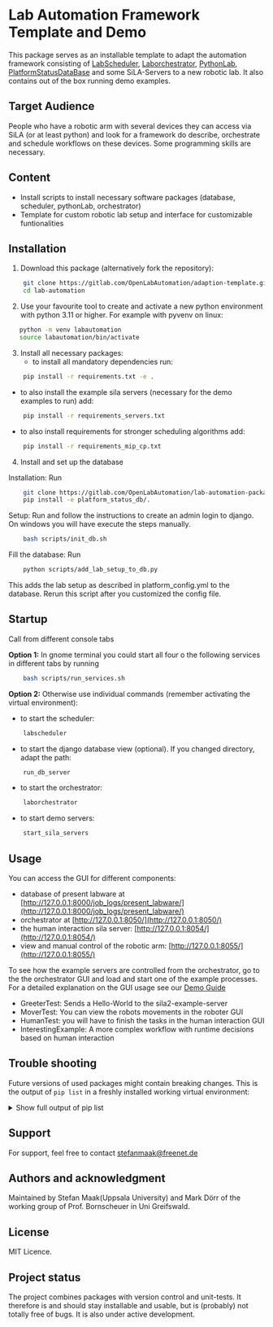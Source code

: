 # Lab Automation Framework Template and Demo
This package serves as an installable template to adapt the automation framework consisting of
[LabScheduler](https://gitlab.com/OpenLabAutomation/lab-automation-packages/lab-scheduler),
[Laborchestrator](https://gitlab.com/OpenLabAutomation/lab-automation-packages/laborchestrator),
[PythonLab](https://gitlab.com/OpenLabAutomation/lab-automation-packages/pythonLab),
[PlatformStatusDataBase](https://gitlab.com/OpenLabAutomation/lab-automation-packages/platform_status_db)
and some SiLA-Servers to a new robotic lab.
It also contains out of the box running demo examples.

## Target Audience
People who have a robotic arm with several devices they can access via SiLA (or at least python) and look for a
framework do describe, orchestrate and schedule workflows on these devices. Some programming skills are necessary.

## Content
- Install scripts to install necessary software packages (database, scheduler, pythonLab, orchestrator)
- Template for custom robotic lab setup and interface for customizable funtionalities

## Installation
1. Download this package (alternatively fork the repository):
```bash
    git clone https://gitlab.com/OpenLabAutomation/adaption-template.git
    cd lab-automation
```
2. Use your favourite tool to create and activate a new python environment with python 3.11 or higher. For example with pyvenv on linux:
```bash
   python -m venv labautomation
   source labautomation/bin/activate
```
3. Install all necessary packages:
   - to install all mandatory dependencies run:
```bash
    pip install -r requirements.txt -e .
```
   - to also install the example sila servers (necessary for the demo examples to run) add:
```bash
    pip install -r requirements_servers.txt
```
   - to also install requirements for stronger scheduling algorithms add:
```bash
    pip install -r requirements_mip_cp.txt
```
4. Install and set up the database

Installation: Run
```bash
    git clone https://gitlab.com/OpenLabAutomation/lab-automation-packages/platform_status_db.git
    pip install -e platform_status_db/.
```
Setup: Run and follow the instructions to create an admin login to django. On windows you will have execute the steps manually.

```bash
    bash scripts/init_db.sh
```

Fill the database: Run
```bash
    python scripts/add_lab_setup_to_db.py
```
This adds the lab setup as described in platform_config.yml to the database.
Rerun this script after you customized the config file.

## Startup
Call from different console tabs

**Option 1:** In gnome terminal you could start all four o the following services in different tabs by running

   ```bash
       bash scripts/run_services.sh
   ```

**Option 2:** Otherwise use individual commands (remember activating the virtual environment):

   - to start the scheduler:
   ```bash
       labscheduler
   ```
   - to start the django database view (optional). If you changed directory, adapt the path:
   ```bash
       run_db_server
   ```
   - to start the orchestrator:
   ```bash
       laborchestrator
   ```
   - to start demo servers:
   ```bash
       start_sila_servers
   ```

## Usage
You can access the GUI for different components:
- database of present labware at [http://127.0.0.1:8000/job_logs/present_labware/](http://127.0.0.1:8000/job_logs/present_labware/)
- orchestrator at [http://127.0.0.1:8050/](http://127.0.0.1:8050/)
- the human interaction sila server: [http://127.0.0.1:8054/](http://127.0.0.1:8054/)
- view and manual control of the robotic arm: [http://127.0.0.1:8055/](http://127.0.0.1:8055/)

To see how the example servers are controlled from the orchestrator, go to the the orchestrator GUI and load and start one of the
example processes. For a detailed explanation on the GUI usage see our [Demo Guide](docs/quickstart.md)
- GreeterTest: Sends a Hello-World to the sila2-example-server
- MoverTest: You can view the robots movements in the roboter GUI
- HumanTest: you will have to finish the tasks in the human interaction GUI
- InterestingExample: A more complex workflow with runtime decisions based on human interaction

## Trouble shooting
Future versions of used packages might contain breaking changes. This is the output of `pip list` in a freshly installed working virtual environment:

<details>
<summary>Show full output of pip list</summary>

```text
Package                   Version     Editable project location
------------------------- ----------- -----------------------------------------------------
absl-py                   2.3.1
annotated-types           0.7.0
asgiref                   3.9.1
blinker                   1.9.0
cachelib                  0.13.0
certifi                   2025.8.3
charset-normalizer        3.4.3
click                     8.2.1
dash                      3.0.4
dash-bootstrap-components 2.0.4
dash-extensions           2.0.4
dash_interactive_graphviz 0.3.0
dataclass-wizard          0.35.1
Django                    5.2.6
EditorConfig              0.17.1
Flask                     3.0.3
Flask-Caching             2.3.1
genericroboticarm         1.3.3
graphviz                  0.21
grpcio                    1.71.0
grpcio-tools              1.71.0
human_server              1.1.6
idna                      3.10
ifaddr                    0.2.0
immutabledict             4.2.1
importlib_metadata        8.7.0
itsdangerous              2.2.0
Jinja2                    3.1.6
jsbeautifier              1.15.4
lab_adaption              0.1.0       /home/stefan/tmp/adaption-template
laborchestrator           0.2.7
labscheduler              0.2.47
lxml                      6.0.1
markdown-it-py            4.0.0
MarkupSafe                3.0.2
mdurl                     0.1.2
more-itertools            10.8.0
narwhals                  2.3.0
nest-asyncio              1.6.0
networkx                  3.5
numpy                     2.3.2
ortools                   9.9.3963
packaging                 25.0
pandas                    2.3.2
pillow                    11.3.0
pip                       24.0
platform_status_db        0.2.0       /home/stefan/tmp/adaption-template/platform_status_db
plotly                    6.3.0
protobuf                  5.29.4
pydantic                  2.11.7
pydantic_core             2.33.2
Pygments                  2.19.2
PySCIPOpt                 5.6.0
pyserial                  3.5
python-dateutil           2.9.0.post0
pythonlab                 0.2.2
pytz                      2025.2
PyYAML                    6.0.2
requests                  2.32.5
retrying                  1.4.2
rich                      14.1.0
setuptools                80.9.0
shellingham               1.5.4
sila2                     0.12.2
sila2_example_server      0.0.0
simplejson                3.20.1
six                       1.17.0
sqlparse                  0.5.3
typer                     0.17.3
typing_extensions         4.15.0
typing-inspection         0.4.1
tzdata                    2025.2
urllib3                   2.5.0
Werkzeug                  3.0.6
zeroconf                  0.147.0
zipp                      3.23.0

```

</details>


## Support
For support, feel free to contact stefanmaak@freenet.de

## Authors and acknowledgment
Maintained by Stefan Maak(Uppsala University) and Mark Dörr of the working group of Prof. Bornscheuer in Uni Greifswald.

## License
MIT Licence.

## Project status
The project combines packages with version control and unit-tests.
It therefore is and should stay installable and usable, but is (probably) not totally free of bugs.
It is also under active development.
